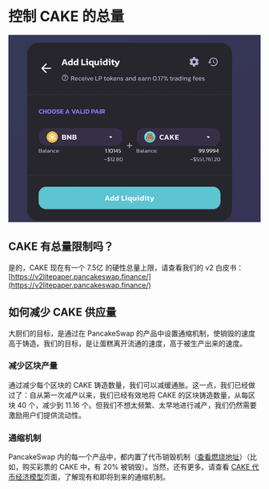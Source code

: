 # 控制 CAKE 的总量

![](<../../.gitbook/assets/image (185).png>)

## CAKE 有总量限制吗？

是的，CAKE 现在有一个 7.5亿 的硬性总量上限，请查看我们的 v2 白皮书：\
[https://v2litepaper.pancakeswap.finance/](https://v2litepaper.pancakeswap.finance/)

## 如何减少 CAKE 供应量

大厨们的目标，是通过在 PancakeSwap 的产品中设置通缩机制，使销毁的速度高于铸造。我们的目标，是让蛋糕离开流通的速度，高于被生产出来的速度。

### 减少区块产量

通过减少每个区块的 CAKE 铸造数量，我们可以减缓通胀。这一点，我们已经做过了：自从第一次减产以来，我们已经有效地将 CAKE 的区块铸造数量，从每区块 40 个，减少到 11.16 个。但我们不想太频繁、太早地进行减产，我们仍然需要激励用户们提供流动性。

### 通缩机制

PancakeSwap 内的每一个产品中，都内置了代币销毁机制（[查看燃烧地址](kong-zhi-cake-de-zong-liang.md#reducing-block-emissions)）（比如，购买彩票的 CAKE 中，有 20% 被销毁）。当然，还有更多。请查看 [CAKE 代币经济模型](cake-dai-bi-jing-ji-mo-xing.md)页面，了解现有和即将到来的通缩机制。

